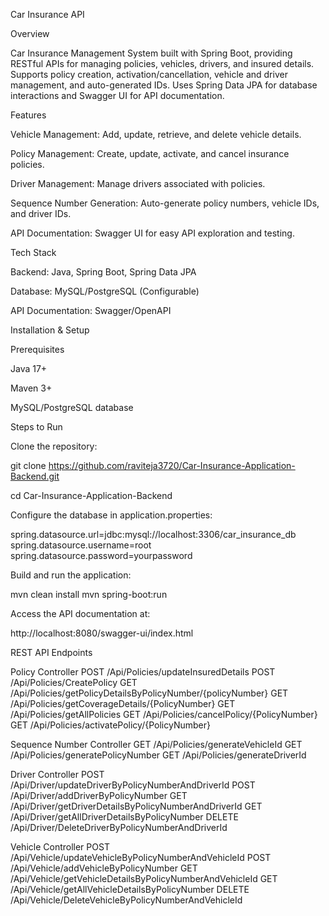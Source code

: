 Car Insurance API

Overview

Car Insurance Management System built with Spring Boot, providing RESTful APIs for managing policies, vehicles, drivers, and insured details. Supports policy creation, activation/cancellation, vehicle and driver management, and auto-generated IDs. Uses Spring Data JPA for database interactions and Swagger UI for API documentation.

Features

Vehicle Management: Add, update, retrieve, and delete vehicle details.

Policy Management: Create, update, activate, and cancel insurance policies.

Driver Management: Manage drivers associated with policies.

Sequence Number Generation: Auto-generate policy numbers, vehicle IDs, and driver IDs.

API Documentation: Swagger UI for easy API exploration and testing.

Tech Stack

Backend: Java, Spring Boot, Spring Data JPA

Database: MySQL/PostgreSQL (Configurable)

API Documentation: Swagger/OpenAPI

Installation & Setup

Prerequisites

Java 17+

Maven 3+

MySQL/PostgreSQL database

Steps to Run

Clone the repository:

git clone https://github.com/raviteja3720/Car-Insurance-Application-Backend.git

cd Car-Insurance-Application-Backend

Configure the database in application.properties:

spring.datasource.url=jdbc:mysql://localhost:3306/car_insurance_db
spring.datasource.username=root
spring.datasource.password=yourpassword

Build and run the application:

mvn clean install
mvn spring-boot:run

Access the API documentation at:

http://localhost:8080/swagger-ui/index.html


REST API Endpoints

Policy Controller
  POST /Api/Policies/updateInsuredDetails
  POST /Api/Policies/CreatePolicy
  GET /Api/Policies/getPolicyDetailsByPolicyNumber/{policyNumber}
  GET /Api/Policies/getCoverageDetails/{PolicyNumber}
  GET /Api/Policies/getAllPolicies
  GET /Api/Policies/cancelPolicy/{PolicyNumber}
  GET /Api/Policies/activatePolicy/{PolicyNumber}

Sequence Number Controller
  GET /Api/Policies/generateVehicleId
  GET /Api/Policies/generatePolicyNumber
  GET /Api/Policies/generateDriverId

Driver Controller
  POST /Api/Driver/updateDriverByPolicyNumberAndDriverId
  POST /Api/Driver/addDriverByPolicyNumber
  GET /Api/Driver/getDriverDetailsByPolicyNumberAndDriverId
  GET /Api/Driver/getAllDriverDetailsByPolicyNumber
  DELETE /Api/Driver/DeleteDriverByPolicyNumberAndDriverId

Vehicle Controller
  POST /Api/Vehicle/updateVehicleByPolicyNumberAndVehicleId
  POST /Api/Vehicle/addVehicleByPolicyNumber
  GET /Api/Vehicle/getVehicleDetailsByPolicyNumberAndVehicleId
  GET /Api/Vehicle/getAllVehicleDetailsByPolicyNumber
  DELETE /Api/Vehicle/DeleteVehicleByPolicyNumberAndVehicleId
